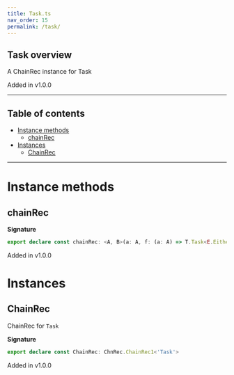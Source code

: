 ```yaml
---
title: Task.ts
nav_order: 15
permalink: /task/
---
```


## Task overview

A ChainRec instance for Task

Added in v1.0.0

---

<h2 class="text-delta">Table of contents</h2>

- [Instance methods](#instance-methods)
  - [chainRec](#chainrec)
- [Instances](#instances)
  - [ChainRec](#chainrec)

---

# Instance methods

## chainRec

**Signature**

```ts
export declare const chainRec: <A, B>(a: A, f: (a: A) => T.Task<E.Either<A, B>>) => T.Task<B>
```

Added in v1.0.0

# Instances

## ChainRec

ChainRec for `Task`

**Signature**

```ts
export declare const ChainRec: ChnRec.ChainRec1<'Task'>
```

Added in v1.0.0
